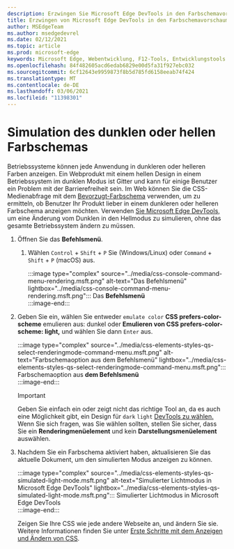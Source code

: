 ```yaml
---
description: Erzwingen Sie Microsoft Edge DevTools in den Farbschemavorschaumodus.
title: Erzwingen von Microsoft Edge DevTools in den Farbschemavorschaumodus (CSS bevorzugt Farbschema)
author: MSEdgeTeam
ms.author: msedgedevrel
ms.date: 02/12/2021
ms.topic: article
ms.prod: microsoft-edge
keywords: Microsoft Edge, Webentwicklung, F12-Tools, Entwicklungstools
ms.openlocfilehash: 84f482605acd6edab6829e00d5fa31f927ebc032
ms.sourcegitcommit: 6cf12643e9959873f8b5d785fd6158eeab74f424
ms.translationtype: MT
ms.contentlocale: de-DE
ms.lasthandoff: 03/06/2021
ms.locfileid: "11398301"
---
```

# <a name="dark-or-light-color-scheme-simulation"></a>Simulation des dunklen oder hellen Farbschemas  

Betriebssysteme können jede Anwendung in dunkleren oder helleren Farben anzeigen.  Ein Webprodukt mit einem hellen Design in einem Betriebssystem im dunklen Modus ist Gitter und kann für einige Benutzer ein Problem mit der Barrierefreiheit sein.  Im Web können Sie die CSS-Medienabfrage mit dem [Bevorzugt-Farbschema][MDNPrefersColorScheme] verwenden, um zu ermitteln, ob Benutzer Ihr Produkt lieber in einem dunkleren oder helleren Farbschema anzeigen möchten.  Verwenden [Sie Microsoft Edge DevTools,][DevtoolsIndex] um eine Änderung vom Dunklen in den Hellmodus zu simulieren, ohne das gesamte Betriebssystem ändern zu müssen.  

1.  Öffnen Sie das **Befehlsmenü**.  
    1.  Wählen `Control` + `Shift` + `P` Sie \(Windows/Linux\) oder `Command` + `Shift` + `P` \(macOS\) aus.  
        
        :::image type="complex" source="../media/css-console-command-menu-rendering.msft.png" alt-text="Das Befehlsmenü" lightbox="../media/css-console-command-menu-rendering.msft.png":::
           Das **Befehlsmenü**  
        :::image-end:::  
        
1.  Geben Sie ein, wählen Sie entweder `emulate color` **CSS prefers-color-scheme** emulieren aus: dunkel oder **Emulieren von CSS prefers-color-scheme: light,** und wählen Sie dann `Enter` aus.  
    
    :::image type="complex" source="../media/css-elements-styles-qs-select-renderingmode-command-menu.msft.png" alt-text="Farbschemaoption aus dem Befehlsmenü" lightbox="../media/css-elements-styles-qs-select-renderingmode-command-menu.msft.png":::
       Farbschemaoption aus **dem Befehlsmenü**  
    :::image-end:::  
    
    > [!IMPORTANT]
    > Geben Sie einfach ein oder zeigt nicht das richtige Tool an, da es auch eine Möglichkeit gibt, ein Design für `dark` `light` [DevTools zu wählen.][DevtoolsCustomizeDarkTheme]  Wenn Sie sich fragen, was Sie wählen sollten, stellen Sie sicher, dass Sie ein **Renderingmenüelement** und kein **Darstellungsmenüelement** auswählen.  

1.  Nachdem Sie ein Farbschema aktiviert haben, aktualisieren Sie das aktuelle Dokument, um den simulierten Modus anzeigen zu können.  
    
    :::image type="complex" source="../media/css-elements-styles-qs-simulated-light-mode.msft.png" alt-text="Simulierter Lichtmodus in Microsoft Edge DevTools" lightbox="../media/css-elements-styles-qs-simulated-light-mode.msft.png":::
       Simulierter Lichtmodus in Microsoft Edge DevTools  
    :::image-end:::  
    
    Zeigen Sie Ihre CSS wie jede andere Webseite an, und ändern Sie sie.  Weitere Informationen finden Sie unter [Erste Schritte mit dem Anzeigen und Ändern von CSS][DevtoolsCssIndex].  

<!-- links -->  

[DevtoolsIndex]: ../index.md "Microsoft Edge (Chromium) Developer Tools | Microsoft Docs"  
[DevtoolsCustomizeDarkTheme]: ../customize/dark-theme.md "Aktivieren des dunklen Designs in Microsoft Edge DevTools | Microsoft Docs"
[DevtoolsCssIndex]: ../css/index.md "Erste Schritte mit dem Anzeigen und Ändern von CSS-| Microsoft Docs"  

[MDNPrefersColorScheme]: https://developer.mozilla.org/docs/Web/CSS/@media/prefers-color-scheme "prefers-color-scheme | MDN"  
